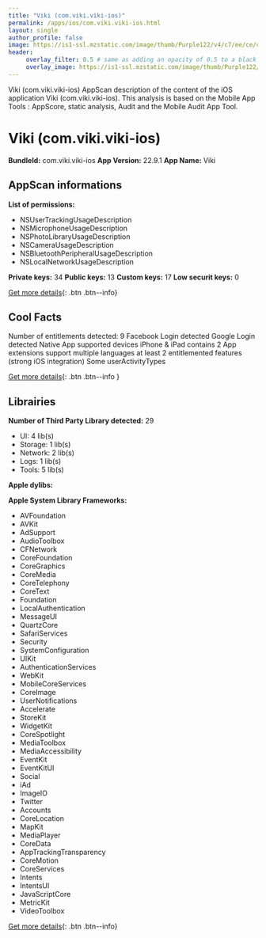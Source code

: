 ```yaml
---
title: "Viki (com.viki.viki-ios)"
permalink: /apps/ios/com.viki.viki-ios.html
layout: single
author_profile: false
image: https://is1-ssl.mzstatic.com/image/thumb/Purple122/v4/c7/ee/ce/c7eece71-0b31-d307-962d-3a87eb6c0008/AppIcon-0-1x_U007emarketing-0-7-0-85-220.png/512x512bb.jpg
header: 
     overlay_filter: 0.5 # same as adding an opacity of 0.5 to a black background
     overlay_image: https://is1-ssl.mzstatic.com/image/thumb/Purple122/v4/c7/ee/ce/c7eece71-0b31-d307-962d-3a87eb6c0008/AppIcon-0-1x_U007emarketing-0-7-0-85-220.png/512x512bb.jpg
---
```

Viki (com.viki.viki-ios) AppScan description of the content of the iOS application Viki (com.viki.viki-ios). This analysis is based on the Mobile App Tools : AppScore, static analysis, Audit and the Mobile Audit App Tool.

# Viki (com.viki.viki-ios)

**BundleId:** com.viki.viki-ios
**App Version:** 22.9.1
**App Name:** Viki


## AppScan informations 

**List of permissions:** 
- NSUserTrackingUsageDescription
- NSMicrophoneUsageDescription
- NSPhotoLibraryUsageDescription
- NSCameraUsageDescription
- NSBluetoothPeripheralUsageDescription
- NSLocalNetworkUsageDescription
  
  
**Private keys:** 34
**Public keys:** 13
**Custom keys:** 17
**Low securit keys:** 0
  
[Get more details](/pricing.html){: .btn .btn--info}

## Cool Facts

Number of entitlements detected: 9
Facebook Login detected
Google Login detected
Native App
supported devices iPhone & iPad
contains 2 App extensions
support multiple languages
at least 2 entitlemented features (strong iOS integration)
Some userActivityTypes
  
[Get more details](/pricing.html){: .btn .btn--info }

## Librairies 
**Number of Third Party Library detected:** 29
- UI: 4 lib(s)
- Storage: 1 lib(s)
- Network: 2 lib(s)
- Logs: 1 lib(s)
- Tools: 5 lib(s)


**Apple dylibs:**


**Apple System Library Frameworks:**
- AVFoundation
- AVKit
- AdSupport
- AudioToolbox
- CFNetwork
- CoreFoundation
- CoreGraphics
- CoreMedia
- CoreTelephony
- CoreText
- Foundation
- LocalAuthentication
- MessageUI
- QuartzCore
- SafariServices
- Security
- SystemConfiguration
- UIKit
- AuthenticationServices
- WebKit
- MobileCoreServices
- CoreImage
- UserNotifications
- Accelerate
- StoreKit
- WidgetKit
- CoreSpotlight
- MediaToolbox
- MediaAccessibility
- EventKit
- EventKitUI
- Social
- iAd
- ImageIO
- Twitter
- Accounts
- CoreLocation
- MapKit
- MediaPlayer
- CoreData
- AppTrackingTransparency
- CoreMotion
- CoreServices
- Intents
- IntentsUI
- JavaScriptCore
- MetricKit
- VideoToolbox


  
[Get more details](/pricing.html){: .btn .btn--info}

